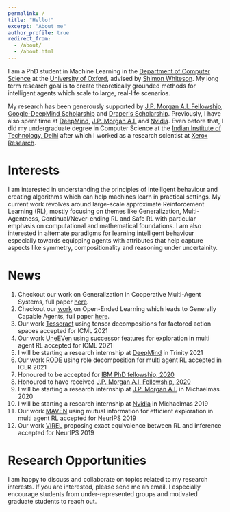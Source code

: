 ```yaml
---
permalink: /
title: "Hello!"
excerpt: "About me"
author_profile: true
redirect_from:
  - /about/
  - /about.html
---
```


I am a PhD student in Machine Learning in the [Department of Computer Science](https://www.cs.ox.ac.uk/) at the [University of Oxford](https://www.ox.ac.uk/), advised by [Shimon Whiteson](https://www.cs.ox.ac.uk/people/shimon.whiteson/). My long term research goal is to create theoretically grounded methods for intelligent agents which scale to large, real-life scenarios.

My research has been generously supported by [J.P. Morgan A.I. Fellowship](https://www.jpmorgan.com/insights/technology/artificial-intelligence/awards/phd-fellowship-award-recipients-2020), [Google-DeepMind Scholarship](https://deepmind.com/scholarships) and [Draper's Scholarship](https://thedrapers.co.uk/fellowship/). Previously, I have also spent time at [DeepMind](https://deepmind.com), [J.P. Morgan A.I.](https://www.jpmorgan.com/technology/artificial-intelligence) and [Nvidia](https://www.nvidia.com/en-us/research/). Even before that, I did my undergraduate degree in Computer Science at the [Indian Institute of Technology, Delhi](https://www.cse.iitd.ac.in/) after which I worked as a research scientist at [Xerox Research](https://www.parc.com/).

Interests
======
I am interested in understanding the principles of intelligent behaviour and creating algorithms which can help machines learn in practical settings. My current work revolves around large-scale approximate Reinforcement Learning (RL), mostly focusing on themes like Generalization, Multi-Agentness, Continual/Never-ending RL and Safe RL with particular emphasis on computational and mathematical foundations. I am also interested in alternate paradigms for learning intelligent behaviour especially towards equipping agents with attributes that help capture aspects like symmetry, compositionality and reasoning under uncertainity. 

News
======
1. Checkout our work on Generalization in Cooperative Multi-Agent Systems, full paper [here](http://anuj-mahajan.github.io/files/genmas.pdf).
1. Checkout our [work](https://deepmind.com/research/publications/2021/open-ended-learning-leads-to-generally-capable-agents) on Open-Ended Learning which leads to Generally Capable Agents, full paper [here](http://anuj-mahajan.github.io/files/OEL_Paper_2021.pdf).
1. Our work [Tesseract](https://arxiv.org/pdf/2106.00136.pdf) using tensor decompositions for factored action spaces accepted for ICML 2021
1. Our work [UneEVen](https://arxiv.org/pdf/2010.02974.pdf) using successor features for exploration in multi agent RL accepted for ICML 2021
1. I will be starting a research internship at [DeepMind](https://deepmind.com) in Trinity 2021
1. Our work [RODE](https://arxiv.org/pdf/2010.01523.pdf) using role decomposition for multi agent RL accepted in ICLR 2021
1. Honoured to be accepted for [IBM PhD fellowship, 2020](https://www.research.ibm.com/university/awards/fellowships.html)
1. Honoured to have received [J.P. Morgan A.I. Fellowship, 2020](https://www.jpmorgan.com/insights/technology/artificial-intelligence/awards/phd-fellowship-award-recipients-2020)
1. I will be starting a research internship at [J.P. Morgan A.I.](https://www.jpmorgan.com/technology/artificial-intelligence) in Michaelmas 2020
1. I will be starting a research internship at [Nvidia](https://www.nvidia.com/en-us/research/) in Michaelmas 2019
1. Our work [MAVEN](https://arxiv.org/pdf/1910.07483.pdf) using mutual information for efficient exploration in multi agent RL accepted for NeurIPS 2019
1. Our work [VIREL](http://papers.nips.cc/paper/8934-virel-a-variational-inference-framework-for-reinforcement-learning.pdf) proposing exact equivalence between RL and inference accepted for NeurIPS 2019

Research Opportunities
======
I am happy to discuss and collaborate on topics related to my research interests. If you are interested, please send me an email. I especially encourage students from under-represented groups and motivated graduate students to reach out.